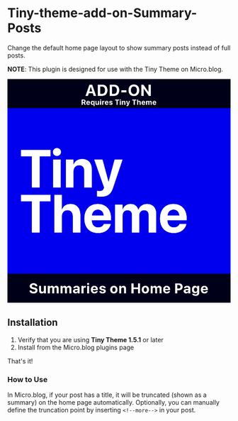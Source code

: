# Tiny-theme-add-on-Summary-Posts
Change the default home page layout to show summary posts instead of full posts.

**NOTE**: This plugin is designed for use with the Tiny Theme on Micro.blog.

![Tiny Theme Summary Posts](https://github.com/MattSLangford/Tiny-theme-add-on-Summary-Posts/blob/main/screenshot.jpg?raw=true)

## Installation

1. Verify that you are using **Tiny Theme 1.5.1** or later
2. Install from the Micro.blog plugins page

That's it!

### How to Use

In Micro.blog, if your post has a title, it will be truncated (shown as a summary) on the home page automatically. Optionally, you can manually define the truncation point by inserting `<!--more-->` in your post.
